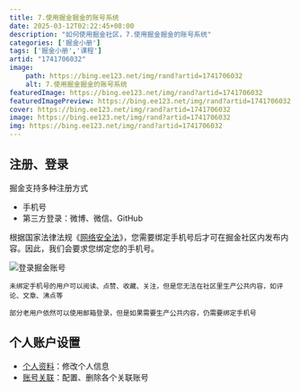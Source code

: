 ```yaml
---
title: 7.使用掘金掘金的账号系统
date: 2025-03-12T02:22:45+08:00
description: "如何使用掘金社区，7.使用掘金掘金的账号系统"
categories: ['掘金小册']
tags: ['掘金小册','课程']
artid: "1741706032"
image:
    path: https://bing.ee123.net/img/rand?artid=1741706032
    alt: 7.使用掘金掘金的账号系统
featuredImage: https://bing.ee123.net/img/rand?artid=1741706032
featuredImagePreview: https://bing.ee123.net/img/rand?artid=1741706032
cover: https://bing.ee123.net/img/rand?artid=1741706032
image: https://bing.ee123.net/img/rand?artid=1741706032
img: https://bing.ee123.net/img/rand?artid=1741706032
---
```



## 注册、登录

掘金支持多种注册方式

- 手机号
- 第三方登录：微博、微信、GitHub

根据国家法律法规《[网络安全法](http://www.cac.gov.cn/2016-11/07/c_1119867116.htm)》，您需要绑定手机号后才可在掘金社区内发布内容。因此，我们会要求您绑定您的手机号。

![登录掘金账号](https://p3-juejin.byteimg.com/tos-cn-i-k3u1fbpfcp/0dd3149e7fb54f7ea88759d850be008b~tplv-k3u1fbpfcp-zoom-1.image)

```!
未绑定手机号的用户可以阅读、点赞、收藏、关注，但是您无法在社区里生产公共内容，如评论、文章、沸点等
```

```!
部分老用户依然可以使用邮箱登录，但是如果需要生产公共内容，仍需要绑定手机号
```


## 个人账户设置

- [个人资料](https://juejin.cn/user/settings/profile)：修改个人信息
- [账号关联](https://juejin.cn/user/settings/account)：配置、删除各个关联账号
